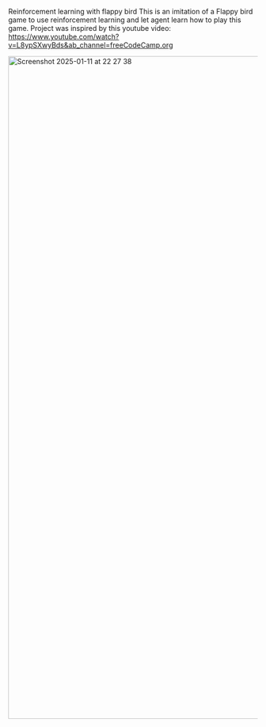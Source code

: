 Reinforcement learning with flappy bird
This is an imitation of a  Flappy bird game to use reinforcement learning and let agent learn how to play this game.
Project was inspired by this youtube video: https://www.youtube.com/watch?v=L8ypSXwyBds&ab_channel=freeCodeCamp.org

<img width="1339" alt="Screenshot 2025-01-11 at 22 27 38" src="https://github.com/user-attachments/assets/a52afa1a-485a-414a-9c91-21b8bc013b37" />
